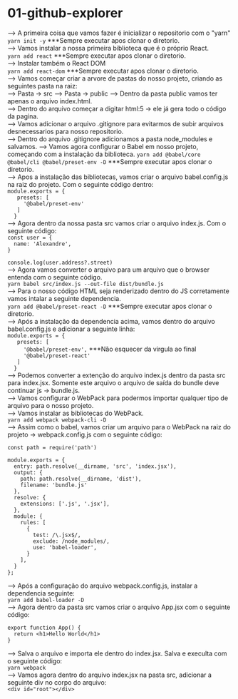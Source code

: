 # 01-github-explorer
--> A primeira coisa que vamos fazer é inicializar o repositorio com o "yarn"</br>
```yarn init -y``` ***Sempre executar apos clonar o diretorio.</br>
--> Vamos instalar a nossa primeira biblioteca que é o próprio React.</br>
```yarn add react``` ***Sempre executar apos clonar o diretorio.</br>
--> Instalar também o React DOM</br>
```yarn add react-dom``` ***Sempre executar apos clonar o diretorio.</br>
--> Vamos começar criar a arvore de pastas do nosso projeto, criando as seguintes pasta na raiz:</br>
  --> Pasta -> src
  --> Pasta -> public
--> Dentro da pasta public vamos ter apenas o arquivo index.html.</br>
  --> Dentro do arquivo começar a digitar html:5 -> ele já gera todo o código da pagina.</br>
--> Vamos adicionar o arquivo .gitignore para evitarmos de subir arquivos desnecessarios para nosso repositorio.</br>
  --> Dentro do arquivo .gitignore adicionamos a pasta node_modules e salvamos.
--> Vamos agora configurar o Babel em nosso projeto, começando com a instalação da biblioteca.
```yarn add @babel/core @babel/cli @babel/preset-env -D``` ***Sempre executar apos clonar o diretorio.</br>
--> Apos a instalação das bibliotecas, vamos criar o arquivo babel.config.js na raiz do projeto. Com o seguinte código dentro:</br>
```module.exports = {```</br>
```   presets: [```</br>
```     '@babel/preset-env'```</br>
```   ]```</br>
```  }```</br>
--> Agora dentro da nossa pasta src vamos criar o arquivo index.js. Com o seguinte código:</br>
```const user = {```</br>
```  name: 'Alexandre',```</br>
```}```</br>

```console.log(user.address?.street)```</br>
--> Agora vamos converter o arquivo para um arquivo que o browser entenda com o seguinte código.</br>
```yarn babel src/index.js --out-file dist/bundle.js```</br>
--> Para o nosso código HTML seja renderizado dentro do JS corretamente vamos intalar a seguinte dependencia.</br>
```yarn add @babel/preset-react -D``` ***Sempre executar apos clonar o diretorio.</br>
--> Após a instalação da dependencia acima, vamos dentro do arquivo babel.config.js e adicionar a seguinte linha:</br>
```module.exports = {```</br>
```   presets: [```</br>
```     '@babel/preset-env',``` ***Não esquecer da virgula ao final</br>
```     '@babel/preset-react'```</br>
```   ]```</br>
```  }```</br>
--> Podemos converter a extenção do arquivo index.js dentro da pasta src para index.jsx. Somente este arquivo o arquivo de saída do bundle deve continuar js -> bundle.js.</br>
--> Vamos configurar o WebPack para podermos importar qualquer tipo de arquivo para o nosso projeto.</br>
--> Vamos instalar as bibliotecas do WebPack.</br>
```yarn add webpack webpack-cli -D```</br>
--> Assim como o babel, vamos criar um arquivo para o WebPack na raiz do projeto -> webpack.config.js com o seguinte código:</br>

```const path = require('path')```</br>

```module.exports = {```</br>
```  entry: path.resolve(__dirname, 'src', 'index.jsx'),```</br>
```  output: {```</br>
```    path: path.resolve(__dirname, 'dist'),```</br>
```    filename: 'bundle.js'```</br>
```  },```</br>
```  resolve: {```</br>
```    extensions: ['.js', '.jsx'],```</br>
```  },```</br>
```  module: {```</br>
```    rules: [```</br>
```      {```</br>
```        test: /\.jsx$/,```</br>
```        exclude: /node_modules/,```</br>
```        use: 'babel-loader',```</br>
```      }```</br>
```    ],```</br>
```  }```</br>
```};```</br>

--> Após a configuração do arquivo webpack.config.js, instalar a dependencia seguinte:</br>
```yarn add babel-loader -D```</br>
--> Agora dentro da pasta src vamos criar o arquivo App.jsx com o seguinte código:</br>

```export function App() {```</br>
```  return <h1>Hello World</h1>```</br>
```}```</br>

--> Salva o arquivo e importa ele dentro do index.jsx. Salva e execulta com o seguinte código:</br>
```yarn webpack```</br>
--> Vamos agora dentro do arquivo index.jsx na pasta src, adicionar a seguinte div no corpo do arquivo:</br>
```<div id="root"></div>```